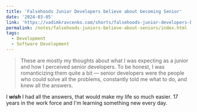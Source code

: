 ```yaml
---
title: 'Falsehoods Junior Developers believe about becoming Senior'
date: '2024-03-05'
link: 'https://vadimkravcenko.com/shorts/falsehoods-junior-developers-believe-about-becoming-senior/'
permalink: /notes/falsehoods-juniors-believe-about-seniors/index.html
tags:
  - Development
  - Software Development
---
```


> These are mostly my thoughts about what I was expecting as a junior and how I perceived senior developers. To be honest, I was romanticizing them quite a bit — senior developers were the people who could solve all the problems, constantly told me what to do, and knew all the answers.

I ***wish*** I had all the answers, that would make my life so much easier. 17 years in the work force and I'm learning something new every day.

